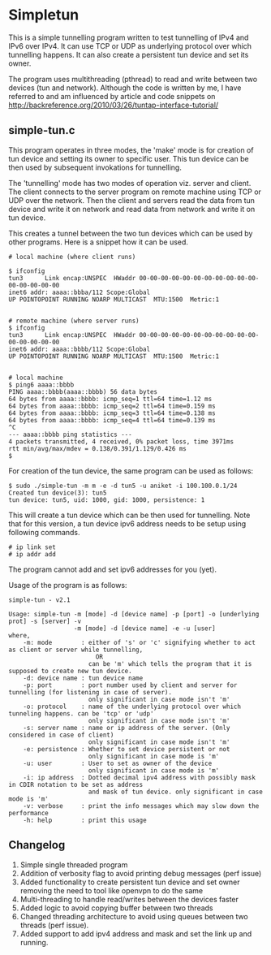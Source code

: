 Simpletun
=========

This is a simple tunnelling program written to test tunnelling of IPv4 and IPv6 over IPv4. It can use TCP or UDP as underlying protocol over which tunnelling happens.
It can also create a persistent tun device and set its owner.

The program uses multithreading (pthread) to read and write between two devices (tun and network).
Although the code is written by me, I have referred to and am influenced by article and code snippets on http://backreference.org/2010/03/26/tuntap-interface-tutorial/ 


simple-tun.c
-------------


This program operates in three modes, the 'make' mode is for creation of tun device and setting its owner
to specific user. This tun device can be then used by subsequent invokations for tunnelling.

The 'tunnelling' mode has two modes of operation viz. server and client. The client connects to the 
server program on remote machine using TCP or UDP over the network. Then the client and servers read 
the data from tun device and write it on network and read data from network and write it on tun device. 

This creates a tunnel between the two tun devices which can be used by other programs. Here is a 
snippet how it can be used.

	# local machine (where client runs)

	$ ifconfig
	tun3      Link encap:UNSPEC  HWaddr 00-00-00-00-00-00-00-00-00-00-00-00-00-00-00-00  
	inet6 addr: aaaa::bbba/112 Scope:Global
	UP POINTOPOINT RUNNING NOARP MULTICAST  MTU:1500  Metric:1


	# remote machine (where server runs)
	$ ifconfig 
	tun3      Link encap:UNSPEC  HWaddr 00-00-00-00-00-00-00-00-00-00-00-00-00-00-00-00  
	inet6 addr: aaaa::bbbb/112 Scope:Global
	UP POINTOPOINT RUNNING NOARP MULTICAST  MTU:1500  Metric:1


	# local machine
	$ ping6 aaaa::bbbb
	PING aaaa::bbbb(aaaa::bbbb) 56 data bytes
	64 bytes from aaaa::bbbb: icmp_seq=1 ttl=64 time=1.12 ms
	64 bytes from aaaa::bbbb: icmp_seq=2 ttl=64 time=0.159 ms
	64 bytes from aaaa::bbbb: icmp_seq=3 ttl=64 time=0.138 ms
	64 bytes from aaaa::bbbb: icmp_seq=4 ttl=64 time=0.139 ms
	^C
	--- aaaa::bbbb ping statistics ---
	4 packets transmitted, 4 received, 0% packet loss, time 3971ms
	rtt min/avg/max/mdev = 0.138/0.391/1.129/0.426 ms
	$ 


For creation of the tun device, the same program can be used as follows:

	$ sudo ./simple-tun -m m -e -d tun5 -u aniket -i 100.100.0.1/24
	Created tun device(3): tun5
	tun device: tun5, uid: 1000, gid: 1000, persistence: 1

This will create a tun device which can be then used for tunnelling.
Note that for this version, a tun device ipv6 address needs to be setup using following commands. 

	# ip link set
	# ip addr add

The program cannot add and set ipv6 addresses for you (yet).

Usage of the program is as follows:

	simple-tun - v2.1

	Usage: simple-tun -m [mode] -d [device name] -p [port] -o [underlying prot] -s [server] -v 
					  -m [mode] -d [device name] -e -u [user]
	where,
		-m: mode        : either of 's' or 'c' signifying whether to act as client or server while tunnelling,
							OR
						  can be 'm' which tells the program that it is supposed to create new tun device.
		-d: device name : tun device name
		-p: port        : port number used by client and server for tunnelling (for listening in case of server).
						  only significant in case mode isn't 'm'
		-o: protocol    : name of the underlying protocol over which tunneling happens. can be 'tcp' or 'udp'
						  only significant in case mode isn't 'm'
		-s: server name : name or ip address of the server. (Only considered in case of client)
						  only significant in case mode isn't 'm'
		-e: persistence : Whether to set device persistent or not
						  only significant in case mode is 'm'
		-u: user        : User to set as owner of the device
						  only significant in case mode is 'm'
		-i: ip address  : Dotted decimal ipv4 address with possibly mask in CDIR notation to be set as address
						  and mask of tun device. only significant in case mode is 'm'
		-v: verbose     : print the info messages which may slow down the performance
		-h: help        : print this usage

Changelog
---------

1. Simple single threaded program
2. Addition of verbosity flag to avoid printing debug messages (perf issue)
3. Added functionality to create persistent tun device and set owner removing the need to tool like openvpn to do the same
4. Multi-threading to handle read/writes between the devices faster
5. Added logic to avoid copying buffer between two threads
6. Changed threading architecture to avoid using queues between two threads (perf issue).
7. Added support to add ipv4 address and mask and set the link up and running.
